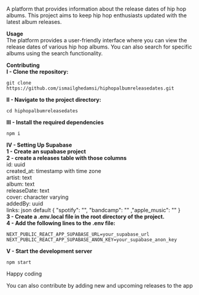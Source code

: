 A platform that provides information about the release dates of hip hop albums. This project aims to keep hip hop enthusiasts updated with the latest album releases.

**Usage**  
The platform provides a user-friendly interface where you can view the release dates of various hip hop albums. You can also search for specific albums using the search functionality.

**Contributing**  
**I - Clone the repository:**  
```
git clone https://github.com/ismailghedamsi/hiphopalbumreleasedates.git
```
**II - Navigate to the project directory:**
```
cd hiphopalbumreleasedates
```
**III - Install the required dependencies**
```
npm i
```
**IV - Setting Up Supabase**  
**1 - Create an supabase project**   
**2 - create a releases table with those columns**  
id: uuid  
created_at: timestamp with time zone  
artist: text  
album: text  
releaseDate: text  
cover: character varying  
addedBy: uuid  
links: json  default {   "spotify": "",   "bandcamp": "" ,"apple_music": "" }  
**3 - Create a .env.local file in the root directory of the project.**  
**4 - Add the following lines to the .env file:**  

```
NEXT_PUBLIC_REACT_APP_SUPABASE_URL=your_supabase_url
NEXT_PUBLIC_REACT_APP_SUPABASE_ANON_KEY=your_supabase_anon_key
```

**V - Start the development server**

```
npm start
```
Happy coding

You can also contribute by adding new and upcoming releases to the app
